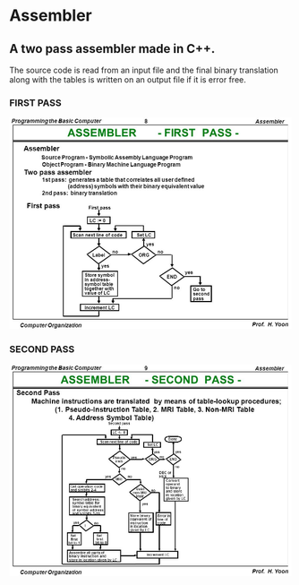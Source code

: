 # Assembler
<h2>A two pass assembler made in C++.</h2> 
<p>The source code is read from an input file and the final binary translation along with the tables is written on an output file if it is error free.</p>


<h3> FIRST PASS </h3>
   <img src = '/firstPass.jpg' width = '800'>

<h3> SECOND PASS </h3>
   <img src = '/secondPass.jpg' width = '800'>
